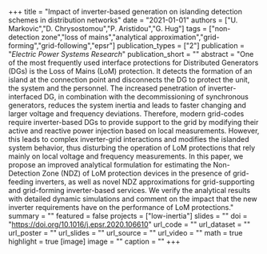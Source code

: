 +++
title = "Impact of inverter-based generation on islanding detection schemes in distribution networks"
date = "2021-01-01"
authors = ["U. Markovic","D. Chrysostomou","P. Aristidou","G. Hug"]
tags = ["non-detection zone","loss of mains","analytical approximation","grid-forming","grid-following","epsr"]
publication_types = ["2"]
publication = "_Electric Power Systems Research_"
publication_short = ""
abstract = "One of the most frequently used interface protections for Distributed Generators (DGs) is the Loss of Mains (LoM) protection. It detects the formation of an island at the connection point and disconnects the DG to protect the unit, the system and the personnel. The increased penetration of inverter-interfaced DG, in combination with the decommissioning of synchronous generators, reduces the system inertia and leads to faster changing and larger voltage and frequency deviations. Therefore, modern grid-codes require inverter-based DGs to provide support to the grid by modifying their active and reactive power injection based on local measurements. However, this leads to complex inverter-grid interactions and modifies the islanded system behavior, thus disturbing the operation of LoM protections that rely mainly on local voltage and frequency measurements. In this paper, we propose an improved analytical formulation for estimating the Non-Detection Zone (NDZ) of LoM protection devices in the presence of grid-feeding inverters, as well as novel NDZ approximations for grid-supporting and grid-forming inverter-based services. We verify the analytical results with detailed dynamic simulations and comment on the impact that the new inverter requirements have on the performance of LoM protections."
summary = ""
featured = false
projects = ["low-inertia"]
slides = ""
doi = "https://doi.org/10.1016/j.epsr.2020.106610"
url_code = ""
url_dataset = ""
url_poster = ""
url_slides = ""
url_source = ""
url_video = ""
math = true
highlight = true
[image]
image = ""
caption = ""
+++

